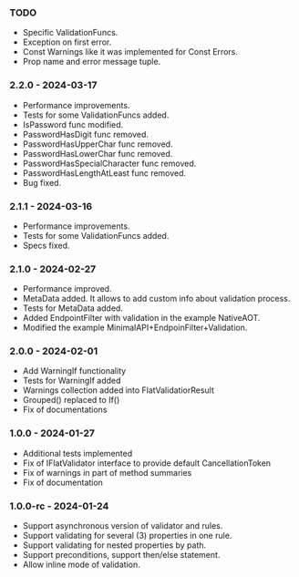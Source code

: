 ### TODO
- Specific ValidationFuncs.
- Exception on first error.
- Const Warnings like it was implemented for Const Errors.
- Prop name and error message tuple.

### 2.2.0 - 2024-03-17

- Performance improvements.
- Tests for some ValidationFuncs added.
- IsPassword func modified.
- PasswordHasDigit func removed.
- PasswordHasUpperChar func removed.
- PasswordHasLowerChar func removed.
- PasswordHasSpecialCharacter func removed.
- PasswordHasLengthAtLeast func removed.
- Bug fixed.


### 2.1.1 - 2024-03-16

- Performance improvements.
- Tests for some ValidationFuncs added.
- Specs fixed.


### 2.1.0 - 2024-02-27

- Performance improved.
- MetaData added. It allows to add custom info about validation process.
- Tests for MetaData added.
- Added EndpointFilter with validation in the example NativeAOT.
- Modified the example MinimalAPI+EndpoinFilter+Validation.


### 2.0.0 - 2024-02-01

- Add WarningIf functionality
- Tests for WarningIf added
- Warnings collection added into FlatValidatiorResult
- Grouped() replaced to If()
- Fix of documentations


### 1.0.0 - 2024-01-27

- Additional tests implemented 
- Fix of IFlatValidator interface to provide default CancellationToken
- Fix of warnings in part of method summaries
- Fix of documentation


### 1.0.0-rc - 2024-01-24

- Support asynchronous version of validator and rules.
- Support validating for several (3) properties in one rule.
- Support validating for nested properties by path.
- Support preconditions, support then/else statement.
- Allow inline mode of validation.
